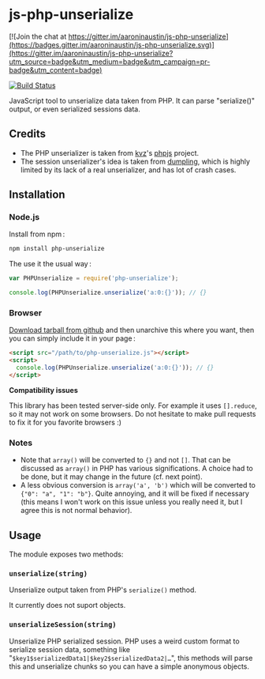 js-php-unserialize
==================

[![Join the chat at https://gitter.im/aaroninaustin/js-php-unserialize](https://badges.gitter.im/aaroninaustin/js-php-unserialize.svg)](https://gitter.im/aaroninaustin/js-php-unserialize?utm_source=badge&utm_medium=badge&utm_campaign=pr-badge&utm_content=badge)

[![Build Status](https://secure.travis-ci.org/naholyr/js-php-unserialize.png)](http://travis-ci.org/naholyr/js-php-unserialize)

JavaScript tool to unserialize data taken from PHP. It can parse "serialize()" output, or even serialized sessions data.

Credits
-------

* The PHP unserializer is taken from [kvz](https://github.com/kvz)'s [phpjs](https://github.com/kvz/phpjs) project.
* The session unserializer's idea is taken from [dumpling](https://raw.github.com/st-luke/dumpling/), which is highly limited by its lack of a real unserializer, and has lot of crash cases.

Installation
------------

### Node.js

Install from npm :

```sh
npm install php-unserialize
```

The use it the usual way :

```javascript
var PHPUnserialize = require('php-unserialize');

console.log(PHPUnserialize.unserialize('a:0:{}')); // {}
```

### Browser

[Download tarball from github](https://github.com/naholyr/js-php-unserialize/downloads) and then unarchive this where you want, then you can simply include it in your page :

```html
<script src="/path/to/php-unserialize.js"></script>
<script>
  console.log(PHPUnserialize.unserialize('a:0:{}')); // {}
</script>
```

**Compatibility issues**

This library has been tested server-side only. For example it uses `[].reduce`, so it may not work on some browsers. Do not hesitate to make pull requests to fix it for you favorite browsers :)

### Notes

* Note that `array()` will be converted to `{}` and not `[]`. That can be discussed as `array()` in PHP has various significations. A choice had to be done, but it may change in the future (cf. next point).
* A less obvious conversion is `array('a', 'b')` which will be converted to `{"0": "a", "1": "b"}`. Quite annoying, and it will be fixed if necessary (this means I won't work on this issue unless you really need it, but I agree this is not normal behavior).

Usage
-----

The module exposes two methods:

### `unserialize(string)`

Unserialize output taken from PHP's `serialize()` method.

It currently does not suport objects.

### `unserializeSession(string)`

Unserialize PHP serialized session. PHP uses a weird custom format to serialize session data, something like "`$key1$serializedData1|$key2$serializedData2|…`", this methods will parse this and unserialize chunks so you can have a simple anonymous objects.
